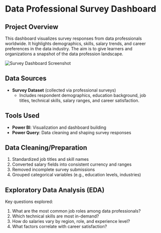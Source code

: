 # Data Professional Survey Dashboard

## Project Overview
This dashboard visualizes survey responses from data professionals worldwide. It highlights demographics, skills, salary trends, and career preferences in the data industry. The aim is to give learners and organizations a snapshot of the data profession landscape.

![Survey Dashboard Screenshot](link-to-screenshot-if-any)

## Data Sources
- **Survey Dataset** (collected via professional surveys)  
  - Includes respondent demographics, education background, job titles, technical skills, salary ranges, and career satisfaction.  

## Tools Used
- **Power BI**: Visualization and dashboard building  
- **Power Query**: Data cleaning and shaping survey responses  

## Data Cleaning/Preparation
1. Standardized job titles and skill names  
2. Converted salary fields into consistent currency and ranges  
3. Removed incomplete survey submissions  
4. Grouped categorical variables (e.g., education levels, industries)  

## Exploratory Data Analysis (EDA)
Key questions explored:  
1. What are the most common job roles among data professionals?  
2. Which technical skills are most in-demand?  
3. How do salaries vary by region, role, and experience level?  
4. What factors correlate with career satisfaction?  

